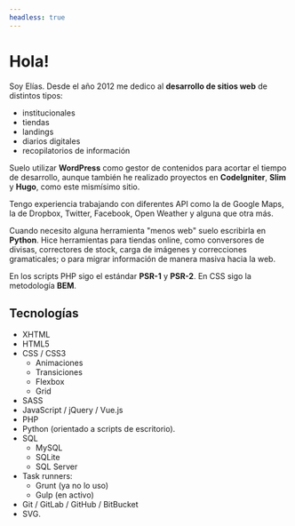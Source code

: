 ```yaml
---
headless: true
---
```

# Hola!

Soy Elías. Desde el año 2012 me dedico al **desarrollo de sitios web** de distintos tipos: 

* institucionales
* tiendas
* landings
* diarios digitales
* recopilatorios de información

Suelo utilizar **WordPress** como gestor de contenidos para acortar el tiempo de desarrollo, aunque también he realizado proyectos en **CodeIgniter**, **Slim** y **Hugo**, como este mismísimo sitio.

Tengo experiencia trabajando con diferentes API como la de Google Maps, la de  Dropbox, Twitter, Facebook, Open Weather y alguna que otra más.

Cuando necesito alguna herramienta "menos web" suelo escribirla en **Python**. Hice herramientas para tiendas online, como conversores de divisas, correctores de stock, carga de imágenes y correcciones gramaticales; o para migrar información de manera masiva hacia la web.

En los scripts PHP sigo el estándar **PSR-1** y **PSR-2**. En CSS sigo la metodología **BEM**.


## Tecnologías

* XHTML
* HTML5
* CSS / CSS3
    * Animaciones
    * Transiciones
    * Flexbox
    * Grid
* SASS
* JavaScript / jQuery / Vue.js
* PHP
* Python (orientado a scripts de escritorio).
* SQL
    * MySQL
    * SQLite
    * SQL Server
* Task runners:
    * Grunt (ya no lo uso)
    * Gulp (en activo)
* Git / GitLab / GitHub / BitBucket
* SVG.
